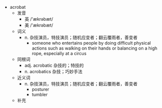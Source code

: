 - acrobat
  - 发音
    - 英 /'ækrəbæt/
    - 美 /'ækrəbæt/
  - 词义
    - n. 杂技演员，特技演员；随机应变者；翻云覆雨者，善变者
      - someone who entertains people by doing difficult physical actions such as walking on their hands or balancing on a high rope, especially at a  circus 
  - 同根词
    - adj. acrobatic 杂技的；特技的
    - n. acrobatics 杂技；巧妙手法
  - 近义词
    - n. 杂技演员，特技演员；随机应变者；翻云覆雨者，善变者
      - posturer
      - tumbler
  - 补充
